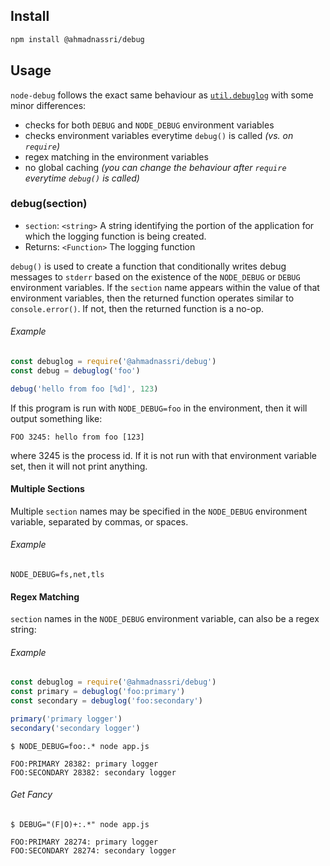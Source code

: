 ## Install

```bash
npm install @ahmadnassri/debug
```

## Usage

`node-debug` follows the exact same behaviour as [`util.debuglog`][debuglog] with some minor differences:

- checks for both `DEBUG` and `NODE_DEBUG` environment variables
- checks environment variables everytime `debug()` is called _(vs. on `require`)_
- regex matching in the environment variables
- no global caching _(you can change the behaviour after `require` everytime `debug()` is called)_

### debug(section)

- `section`: `<string>` A string identifying the portion of the application for which the logging function is being created.
- Returns: `<Function>` The logging function

`debug()` is used to create a function that conditionally writes debug messages to `stderr` based on the existence of the `NODE_DEBUG` or `DEBUG` environment variables. If the `section` name appears within the value of that environment variables, then the returned function operates similar to `console.error()`. If not, then the returned function is a no-op.

###### Example

```js
const debuglog = require('@ahmadnassri/debug')
const debug = debuglog('foo')

debug('hello from foo [%d]', 123)
```

If this program is run with `NODE_DEBUG=foo` in the environment, then it will output something like:

```plain
FOO 3245: hello from foo [123]
```

where 3245 is the process id. If it is not run with that environment variable set, then it will not print anything.

#### Multiple Sections

Multiple `section` names may be specified in the `NODE_DEBUG` environment variable, separated by commas, or spaces.

###### Example

```shell
NODE_DEBUG=fs,net,tls
```

#### Regex Matching

`section` names in the `NODE_DEBUG` environment variable, can also be a regex string:

###### Example

```js
const debuglog = require('@ahmadnassri/debug')
const primary = debuglog('foo:primary')
const secondary = debuglog('foo:secondary')

primary('primary logger')
secondary('secondary logger')
```

```shell
$ NODE_DEBUG=foo:.* node app.js

FOO:PRIMARY 28382: primary logger
FOO:SECONDARY 28382: secondary logger
```

###### Get Fancy

```shell
$ DEBUG="(F|O)+:.*" node app.js

FOO:PRIMARY 28274: primary logger
FOO:SECONDARY 28274: secondary logger
```

[debuglog]: https://nodejs.org/api/util.html#util_util_debuglog_section
